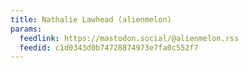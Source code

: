 ```yaml
---
title: Nathalie Lawhead (alienmelon)
params:
  feedlink: https://mastodon.social/@alienmelon.rss
  feedid: c1d0343d0b74728874973e7fa0c552f7
---
```

